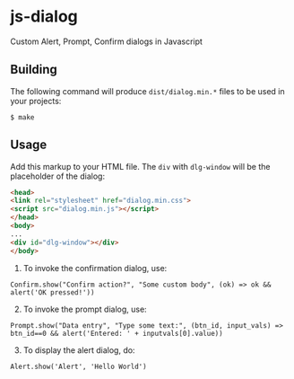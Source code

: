 # js-dialog
Custom Alert, Prompt, Confirm dialogs in Javascript

## Building

The following command will produce `dist/dialog.min.*` files to be used in your projects:
```
$ make
```

## Usage

Add this markup to your HTML file. The `div` with `dlg-window` will be the placeholder of
the dialog:
```html
<head>
<link rel="stylesheet" href="dialog.min.css">
<script src="dialog.min.js"></script>
</head>
<body>
...
<div id="dlg-window"></div>
</body>
```

1. To invoke the confirmation dialog, use:
```
Confirm.show("Confirm action?", "Some custom body", (ok) => ok && alert('OK pressed!'))
```
2. To invoke the prompt dialog, use:
```
Prompt.show("Data entry", "Type some text:", (btn_id, input_vals) => btn_id==0 && alert('Entered: ' + inputvals[0].value))
```
3. To display the alert dialog, do:
```
Alert.show('Alert', 'Hello World')
```
